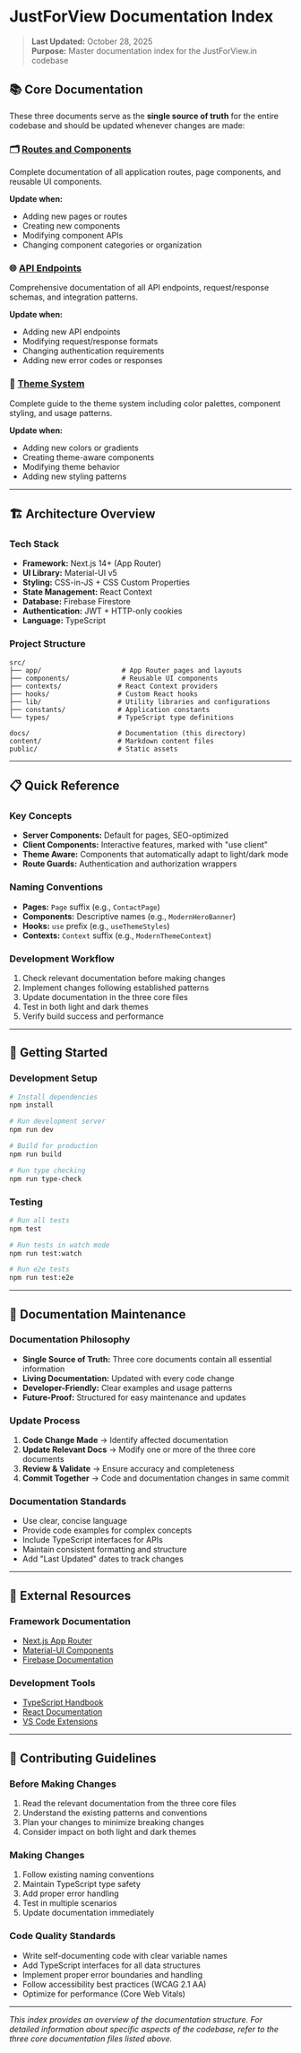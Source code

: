 # JustForView Documentation Index

> **Last Updated:** October 28, 2025  
> **Purpose:** Master documentation index for the JustForView.in codebase

## 📚 Core Documentation

These three documents serve as the **single source of truth** for the entire codebase and should be updated whenever changes are made:

### 🗂️ **[Routes and Components](./ROUTES_AND_COMPONENTS.md)**

Complete documentation of all application routes, page components, and reusable UI components.

**Update when:**

- Adding new pages or routes
- Creating new components
- Modifying component APIs
- Changing component categories or organization

### 🌐 **[API Endpoints](./API_ENDPOINTS.md)**

Comprehensive documentation of all API endpoints, request/response schemas, and integration patterns.

**Update when:**

- Adding new API endpoints
- Modifying request/response formats
- Changing authentication requirements
- Adding new error codes or responses

### 🎨 **[Theme System](./THEME_SYSTEM.md)**

Complete guide to the theme system including color palettes, component styling, and usage patterns.

**Update when:**

- Adding new colors or gradients
- Creating theme-aware components
- Modifying theme behavior
- Adding new styling patterns

---

## 🏗️ Architecture Overview

### **Tech Stack**

- **Framework:** Next.js 14+ (App Router)
- **UI Library:** Material-UI v5
- **Styling:** CSS-in-JS + CSS Custom Properties
- **State Management:** React Context
- **Database:** Firebase Firestore
- **Authentication:** JWT + HTTP-only cookies
- **Language:** TypeScript

### **Project Structure**

```
src/
├── app/                    # App Router pages and layouts
├── components/             # Reusable UI components
├── contexts/              # React Context providers
├── hooks/                 # Custom React hooks
├── lib/                   # Utility libraries and configurations
├── constants/             # Application constants
└── types/                 # TypeScript type definitions

docs/                      # Documentation (this directory)
content/                   # Markdown content files
public/                    # Static assets
```

---

## 📋 Quick Reference

### **Key Concepts**

- **Server Components:** Default for pages, SEO-optimized
- **Client Components:** Interactive features, marked with "use client"
- **Theme Aware:** Components that automatically adapt to light/dark mode
- **Route Guards:** Authentication and authorization wrappers

### **Naming Conventions**

- **Pages:** `Page` suffix (e.g., `ContactPage`)
- **Components:** Descriptive names (e.g., `ModernHeroBanner`)
- **Hooks:** `use` prefix (e.g., `useThemeStyles`)
- **Contexts:** `Context` suffix (e.g., `ModernThemeContext`)

### **Development Workflow**

1. Check relevant documentation before making changes
2. Implement changes following established patterns
3. Update documentation in the three core files
4. Test in both light and dark themes
5. Verify build success and performance

---

## 🚀 Getting Started

### **Development Setup**

```bash
# Install dependencies
npm install

# Run development server
npm run dev

# Build for production
npm run build

# Run type checking
npm run type-check
```

### **Testing**

```bash
# Run all tests
npm test

# Run tests in watch mode
npm run test:watch

# Run e2e tests
npm run test:e2e
```

---

## 📝 Documentation Maintenance

### **Documentation Philosophy**

- **Single Source of Truth:** Three core documents contain all essential information
- **Living Documentation:** Updated with every code change
- **Developer-Friendly:** Clear examples and usage patterns
- **Future-Proof:** Structured for easy maintenance and updates

### **Update Process**

1. **Code Change Made** → Identify affected documentation
2. **Update Relevant Docs** → Modify one or more of the three core documents
3. **Review & Validate** → Ensure accuracy and completeness
4. **Commit Together** → Code and documentation changes in same commit

### **Documentation Standards**

- Use clear, concise language
- Provide code examples for complex concepts
- Include TypeScript interfaces for APIs
- Maintain consistent formatting and structure
- Add "Last Updated" dates to track changes

---

## 🔗 External Resources

### **Framework Documentation**

- [Next.js App Router](https://nextjs.org/docs/app)
- [Material-UI Components](https://mui.com/material-ui/)
- [Firebase Documentation](https://firebase.google.com/docs)

### **Development Tools**

- [TypeScript Handbook](https://www.typescriptlang.org/docs/)
- [React Documentation](https://react.dev/)
- [VS Code Extensions](https://marketplace.visualstudio.com/VSCode)

---

## 🎯 Contributing Guidelines

### **Before Making Changes**

1. Read the relevant documentation from the three core files
2. Understand the existing patterns and conventions
3. Plan your changes to minimize breaking changes
4. Consider impact on both light and dark themes

### **Making Changes**

1. Follow existing naming conventions
2. Maintain TypeScript type safety
3. Add proper error handling
4. Test in multiple scenarios
5. Update documentation immediately

### **Code Quality Standards**

- Write self-documenting code with clear variable names
- Add TypeScript interfaces for all data structures
- Implement proper error boundaries and handling
- Follow accessibility best practices (WCAG 2.1 AA)
- Optimize for performance (Core Web Vitals)

---

_This index provides an overview of the documentation structure. For detailed information about specific aspects of the codebase, refer to the three core documentation files listed above._
